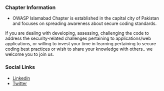 ### Chapter Information
* OWASP Islamabad Chapter is established in the capital city of Pakistan and focuses on spreading awareness about secure coding standards. 

If you are dealing with developing, assessing, challenging the code to address the security-related challenges pertaining to applications/web applications, or willing to invest your time in learning pertaining to secure coding best practices or wish to share your knowledge with others.. we welcome you to join us.

### Social Links
* [Linkedin](https://www.linkedin.com/company/owaspislamabad)
* [Twitter](https://twitter.com/owaspislamabad)
